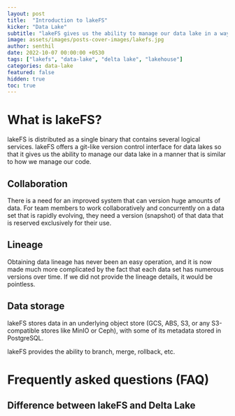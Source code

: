 ```yaml
---
layout: post
title:  "Introduction to lakeFS"
kicker: "Data Lake"
subtitle: "lakeFS gives us the ability to manage our data lake in a way similar to that in which we manage our code."
image: assets/images/posts-cover-images/lakefs.jpg
author: senthil
date: 2022-10-07 00:00:00 +0530
tags: ["lakefs", "data-lake", "delta lake", "lakehouse"]
categories: data-lake
featured: false
hidden: true
toc: true
---
```


# What is lakeFS?

lakeFS is distributed as a single binary that contains several logical services. lakeFS offers a git-like version control interface for data lakes so that it gives us the ability to manage our data lake in a manner that is similar to how we manage our code. 

## Collaboration

There is a need for an improved system that can version huge amounts of data. For team members to work collaboratively and concurrently on a data set that is rapidly evolving, they need a version (snapshot) of that data that is reserved exclusively for their use.

## Lineage

Obtaining data lineage has never been an easy operation, and it is now made much more complicated by the fact that each data set has numerous versions over time. If we did not provide the lineage details, it would be pointless.

## Data storage

lakeFS stores data in an underlying object store (GCS, ABS, S3, or any S3-compatible stores like MinIO or Ceph), with some of its metadata stored in PostgreSQL.

lakeFS provides the ability to branch, merge, rollback, etc.

# Frequently asked questions (FAQ)

## Difference between lakeFS and Delta Lake

